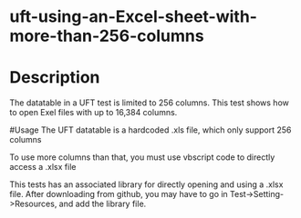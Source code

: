 # uft-using-an-Excel-sheet-with-more-than-256-columns

# Description
The datatable in a UFT test is limited to 256 columns. This test shows how to open Exel files with up to 16,384 columns.

#Usage
The UFT datatable is a hardcoded .xls file, which only support 256 columns

To use more columns than that, you must use vbscript code to directly access a .xlsx file

This tests has an associated library for directly opening and using a .xlsx file.  After downloading from github, you may have to go in Test->Setting->Resources, and add the library file.
